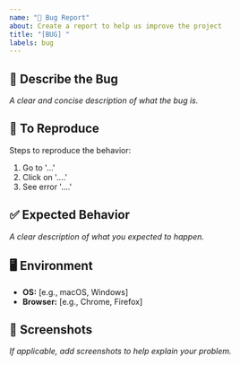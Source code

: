 ```yaml
---
name: "🐛 Bug Report"
about: Create a report to help us improve the project
title: "[BUG] "
labels: bug
---
```


## 🐛 Describe the Bug

*A clear and concise description of what the bug is.*

## 👣 To Reproduce

Steps to reproduce the behavior:
1. Go to '...'
2. Click on '....'
3. See error '....'

## ✅ Expected Behavior

*A clear description of what you expected to happen.*

## 🖥️ Environment

- **OS:** [e.g., macOS, Windows]
- **Browser:** [e.g., Chrome, Firefox]

## 📸 Screenshots

*If applicable, add screenshots to help explain your problem.*